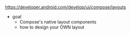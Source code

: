 https://developer.android.com/develop/ui/compose/layouts

* goal
  * Compose's native layout components
  * how to design your OWN layout